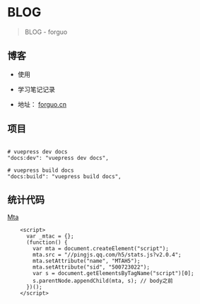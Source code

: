 # BLOG

> BLOG - forguo

## 博客

- 使用

- 学习笔记记录

- 地址： [forguo.cn](https://forguo.cn)

## 项目

```shell script

# vuepress dev docs
"docs:dev": "vuepress dev docs",

# vuepress build docs
"docs:build": "vuepress build docs",

```

## 统计代码

[Mta](https://mta.qq.com/h5/manage/ctr_app_manage?app_id=500723022)

```
    <script>
      var _mtac = {};
      (function() {
        var mta = document.createElement("script");
        mta.src = "//pingjs.qq.com/h5/stats.js?v2.0.4";
        mta.setAttribute("name", "MTAH5");
        mta.setAttribute("sid", "500723022");
        var s = document.getElementsByTagName("script")[0];
        s.parentNode.appendChild(mta, s); // body之前
      })();
    </script>
```
